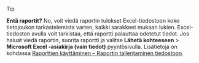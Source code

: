 > [!TIP]
> **Entä raportit?** No, voit viedä raportin tulokset Excel-tiedostoon koko tietojoukon tarkastelemista varten, kaikki sarakkeet mukaan lukien. Excel-tiedoston avulla voit tarkistaa, että raportti palauttaa odotetut tiedot. Jos haluat viedä raportin, suorita raportti ja valitse **Lähetä kohteeseen** > **Microsoft Excel -asiakirja (vain tiedot)** pyyntösivulla. Lisätietoja on kohdassa [Raporttien käyttäminen – Raportin tallentaminen tiedostoon](../ui-work-report.md#saving-a-report-to-a-file).
